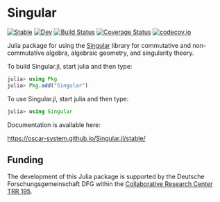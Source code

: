 # Singular

[![Stable](https://img.shields.io/badge/docs-stable-blue.svg)](https://oscar-system.github.io/Singular.jl/stable)
[![Dev](https://img.shields.io/badge/docs-dev-blue.svg)](https://oscar-system.github.io/Singular.jl/dev)
[![Build Status](https://github.com/oscar-system/Singular.jl/workflows/Run%20tests/badge.svg)](https://github.com/oscar-system/Singular.jl/actions?query=workflow%3A%22Run+tests%22)
[![Coverage Status](https://coveralls.io/repos/github/oscar-system/Singular.jl/badge.svg)](https://coveralls.io/github/oscar-system/Singular.jl)
[![codecov.io](https://codecov.io/github/oscar-system/Singular.jl/coverage.svg?branch=master)](https://codecov.io/gh/oscar-system/Singular.jl)

Julia package for using the [Singular](https://www.singular.uni-kl.de/) library for commutative and
non-commutative algebra, algebraic geometry, and singularity theory.

To build Singular.jl, start julia and then type:

```julia
julia> using Pkg
julia> Pkg.add("Singular")
```
To use Singular.jl, start julia and then type:

```julia
julia> using Singular
```

Documentation is available here:

<https://oscar-system.github.io/Singular.jl/stable/>

## Funding

The development of this Julia package is supported by the Deutsche
Forschungsgemeinschaft DFG within the
[Collaborative Research Center TRR 195](https://www.computeralgebra.de/sfb/).
